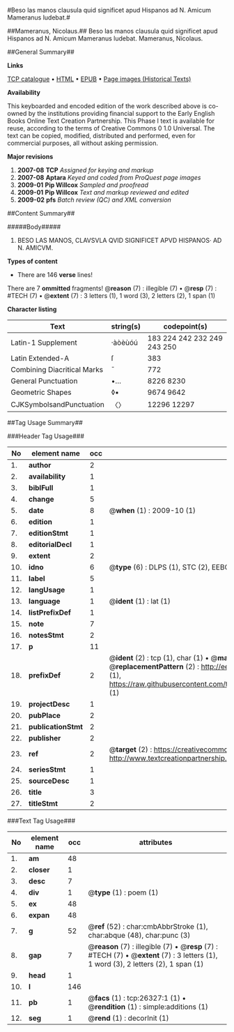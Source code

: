 #Beso las manos clausula quid significet apud Hispanos ad N. Amicum Mameranus ludebat.#

##Mameranus, Nicolaus.##
Beso las manos clausula quid significet apud Hispanos ad N. Amicum Mameranus ludebat.
Mameranus, Nicolaus.

##General Summary##

**Links**

[TCP catalogue](http://www.ota.ox.ac.uk/tcp/)  • 
[HTML](http://tei.it.ox.ac.uk/tcp/Texts-HTML/free/A06/A06792.html)  • 
[EPUB](http://tei.it.ox.ac.uk/tcp/Texts-EPUB/free/A06/A06792.epub) • 
[Page images (Historical Texts)](https://data.historicaltexts.jisc.ac.uk/view?pubId=eebo-23162815e&pageId=eebo-23162815e-26327-1)

**Availability**

This keyboarded and encoded edition of the
	       work described above is co-owned by the institutions
	       providing financial support to the Early English Books
	       Online Text Creation Partnership. This Phase I text is
	       available for reuse, according to the terms of Creative
	       Commons 0 1.0 Universal. The text can be copied,
	       modified, distributed and performed, even for
	       commercial purposes, all without asking permission.

**Major revisions**

1. __2007-08__ __TCP__ *Assigned for keying and markup*
1. __2007-08__ __Aptara__ *Keyed and coded from ProQuest page images*
1. __2009-01__ __Pip Willcox__ *Sampled and proofread*
1. __2009-01__ __Pip Willcox__ *Text and markup reviewed and edited*
1. __2009-02__ __pfs__ *Batch review (QC) and XML conversion*

##Content Summary##

#####Body#####

1. BESO LAS MANOS, CLAVSVLA
QVID SIGNIFICET APVD HISPANOS·
AD N. AMICVM.

**Types of content**

  * There are 146 **verse** lines!

There are 7 **ommitted** fragments! 
 @__reason__ (7) : illegible (7)  •  @__resp__ (7) : #TECH (7)  •  @__extent__ (7) : 3 letters (1), 1 word (3), 2 letters (2), 1 span (1)

**Character listing**


|Text|string(s)|codepoint(s)|
|---|---|---|
|Latin-1 Supplement|·àòèùóú|183 224 242 232 249 243 250|
|Latin Extended-A|ſ|383|
|Combining             Diacritical Marks|̄|772|
|General Punctuation|•…|8226 8230|
|Geometric Shapes|◊▪|9674 9642|
|CJKSymbolsandPunctuation|〈〉|12296 12297|

##Tag Usage Summary##

###Header Tag Usage###

|No|element name|occ|attributes|
|---|---|---|---|
|1.|__author__|2||
|2.|__availability__|1||
|3.|__biblFull__|1||
|4.|__change__|5||
|5.|__date__|8| @__when__ (1) : 2009-10 (1)|
|6.|__edition__|1||
|7.|__editionStmt__|1||
|8.|__editorialDecl__|1||
|9.|__extent__|2||
|10.|__idno__|6| @__type__ (6) : DLPS (1), STC (2), EEBO-CITATION (1), OCLC (1), VID (1)|
|11.|__label__|5||
|12.|__langUsage__|1||
|13.|__language__|1| @__ident__ (1) : lat (1)|
|14.|__listPrefixDef__|1||
|15.|__note__|7||
|16.|__notesStmt__|2||
|17.|__p__|11||
|18.|__prefixDef__|2| @__ident__ (2) : tcp (1), char (1)  •  @__matchPattern__ (2) : ([0-9\-]+):([0-9IVX]+) (1), (.+) (1)  •  @__replacementPattern__ (2) : http://eebo.chadwyck.com/downloadtiff?vid=$1&page=$2 (1), https://raw.githubusercontent.com/textcreationpartnership/Texts/master/tcpchars.xml#$1 (1)|
|19.|__projectDesc__|1||
|20.|__pubPlace__|2||
|21.|__publicationStmt__|2||
|22.|__publisher__|2||
|23.|__ref__|2| @__target__ (2) : https://creativecommons.org/publicdomain/zero/1.0/ (1), http://www.textcreationpartnership.org/docs/. (1)|
|24.|__seriesStmt__|1||
|25.|__sourceDesc__|1||
|26.|__title__|3||
|27.|__titleStmt__|2||


###Text Tag Usage###

|No|element name|occ|attributes|
|---|---|---|---|
|1.|__am__|48||
|2.|__closer__|1||
|3.|__desc__|7||
|4.|__div__|1| @__type__ (1) : poem (1)|
|5.|__ex__|48||
|6.|__expan__|48||
|7.|__g__|52| @__ref__ (52) : char:cmbAbbrStroke (1), char:abque (48), char:punc (3)|
|8.|__gap__|7| @__reason__ (7) : illegible (7)  •  @__resp__ (7) : #TECH (7)  •  @__extent__ (7) : 3 letters (1), 1 word (3), 2 letters (2), 1 span (1)|
|9.|__head__|1||
|10.|__l__|146||
|11.|__pb__|1| @__facs__ (1) : tcp:26327:1 (1)  •  @__rendition__ (1) : simple:additions (1)|
|12.|__seg__|1| @__rend__ (1) : decorInit (1)|
